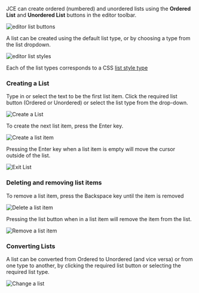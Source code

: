 JCE can create ordered (numbered) and unordered lists using the **Ordered List** and **Unordered List** buttons in the editor toolbar.

![editor list buttons](https://cdn.joomlacontenteditor.net/images/docs/editor/editor-list-buttons.jpg)

A list can be created using the default list type, or by choosing a type from the list dropdown.

![editor list styles](https://cdn.joomlacontenteditor.net/images/docs/editor/editor-list-styles.jpg)

Each of the list types corresponds to a CSS [list style type](https://developer.mozilla.org/en-US/docs/Web/CSS/list-style-type "List Style Types")

### Creating a List

Type in or select the text to be the first list item. Click the required list button (Ordered or Unordered) or select the list type from the drop-down.

![Create a List](https://cdn.joomlacontenteditor.net/images/docs/editor/editor-lists-create.gif)

To create the next list item, press the Enter key.

![Create a list item](https://cdn.joomlacontenteditor.net/images/docs/editor/editor-lists-create-enter.gif)

Pressing the Enter key when a list item is empty will move the cursor outside of the list.

![Exit List](https://cdn.joomlacontenteditor.net/images/docs/editor/editor-lists-exit.gif)

### Deleting and removing list items

To remove a list item, press the Backspace key until the item is removed

![Delete a list item](https://cdn.joomlacontenteditor.net/images/docs/editor/editor-lists-delete.gif)

Pressing the list button when in a list item will remove the item from the list.

![Remove a list item](https://cdn.joomlacontenteditor.net/images/docs/editor/editor-lists-remove.gif)

### Converting Lists

A list can be converted from Ordered to Unordered (and vice versa) or from one type to another, by clicking the required list button or selecting the required list type.

![Change a list](https://cdn.joomlacontenteditor.net/images/docs/editor/editor-lists-change.gif)